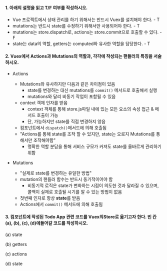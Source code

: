 #### 1. 아래의 설명을 읽고 T/F 여부를 작성하시오.

- Vue 프로젝트에서 상태 관리를 하기 위해서는 반드시 Vuex를 설치해야 한다. - T
- mutations는 반드시 state를 수정하기 위해서만 사용되어야 한다. - T
- mutations는 store.dispatch로, actions는 store.commit으로 호출할 수 있다. - F
- state는 data의 역할, getters는 computed와 유사한 역할을 담당한다. - T



#### 2. Vuex에서 Actions과 Mutations의 역할과, 각각에 작성되는 핸들러의 특징을 서술하시오.

* Actions
  * Mutations와 유사하지만 다음과 같은 차이점이 있음
    * state를 변경하는 대신 mutations를 `commit()` 메서드로 호출해서 실행
    * mutations와 달리 비동기 작업이 포함될 수 있음
  * context 객체 인자를 받음
    * context 객체를 통해 store.js파일 내에 있는 모든 요소의 속성 접근 & 메서드 호출이 가능
    * 단, 가능하지만 state를 직접 변경하지 않음
  * 컴포넌트에서 `dispatch()`메서드에 의해 호출됨
  * "Actions를 통해 state를 조작 할 수 있지만, state는 오로지 Mutations를 통해서만 조작해야함"
    * 명확한 역할 분담을 통해 서비스 규모가 커져도 state를 올바르게 관리하기 위함



* Mutations
  * "실제로 state를 변경하는 유일한 방법"
  * mutation의 핸들러 함수는 반드시 동기적이어야 함
    * 비동기적 로직은 state가 변화하는 시점이 의도한 것과 달라질 수 있으며, 콜백이 실제로 호출될 시기를 알 수 있는 방법이 없음
  * 첫번째 인자로 항상 **state**를 받음
  * Actions에서 `commit()` 메서드에 의해 호출됨



#### 3. 컴포넌트에 작성된 Todo App 관련 코드를 Vuex의Store로 옮기고자 한다. 빈 칸 (a), (b), (c), (d)에들어갈 코드를 작성하시오.

(a) state

(b) getters

(c) actions

(d) state
